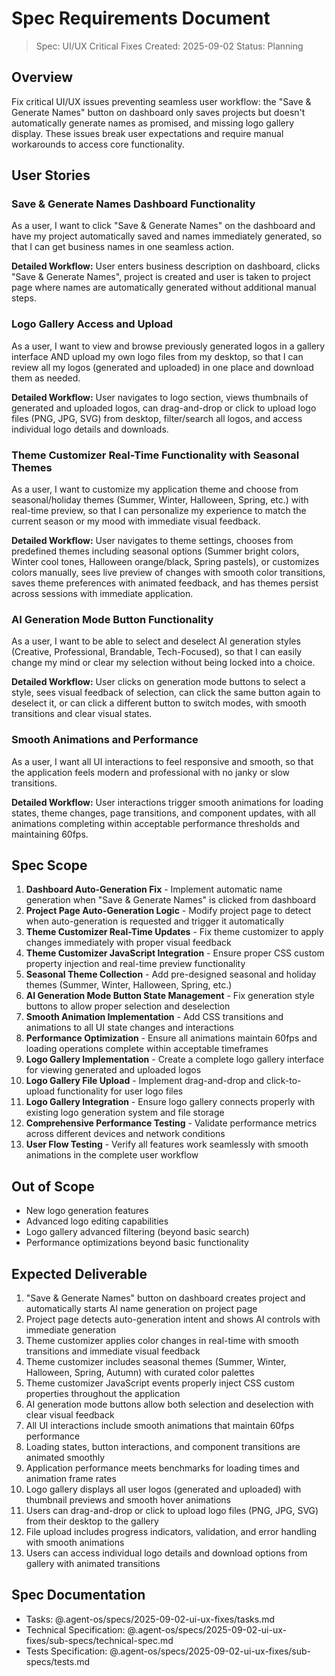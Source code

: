 # Spec Requirements Document

> Spec: UI/UX Critical Fixes
> Created: 2025-09-02
> Status: Planning

## Overview

Fix critical UI/UX issues preventing seamless user workflow: the "Save & Generate Names" button on dashboard only saves projects but doesn't automatically generate names as promised, and missing logo gallery display. These issues break user expectations and require manual workarounds to access core functionality.

## User Stories

### Save & Generate Names Dashboard Functionality
As a user, I want to click "Save & Generate Names" on the dashboard and have my project automatically saved and names immediately generated, so that I can get business names in one seamless action.

**Detailed Workflow:** User enters business description on dashboard, clicks "Save & Generate Names", project is created and user is taken to project page where names are automatically generated without additional manual steps.

### Logo Gallery Access and Upload
As a user, I want to view and browse previously generated logos in a gallery interface AND upload my own logo files from my desktop, so that I can review all my logos (generated and uploaded) in one place and download them as needed.

**Detailed Workflow:** User navigates to logo section, views thumbnails of generated and uploaded logos, can drag-and-drop or click to upload logo files (PNG, JPG, SVG) from desktop, filter/search all logos, and access individual logo details and downloads.

### Theme Customizer Real-Time Functionality with Seasonal Themes
As a user, I want to customize my application theme and choose from seasonal/holiday themes (Summer, Winter, Halloween, Spring, etc.) with real-time preview, so that I can personalize my experience to match the current season or my mood with immediate visual feedback.

**Detailed Workflow:** User navigates to theme settings, chooses from predefined themes including seasonal options (Summer bright colors, Winter cool tones, Halloween orange/black, Spring pastels), or customizes colors manually, sees live preview of changes with smooth color transitions, saves theme preferences with animated feedback, and has themes persist across sessions with immediate application.

### AI Generation Mode Button Functionality
As a user, I want to be able to select and deselect AI generation styles (Creative, Professional, Brandable, Tech-Focused), so that I can easily change my mind or clear my selection without being locked into a choice.

**Detailed Workflow:** User clicks on generation mode buttons to select a style, sees visual feedback of selection, can click the same button again to deselect it, or can click a different button to switch modes, with smooth transitions and clear visual states.

### Smooth Animations and Performance
As a user, I want all UI interactions to feel responsive and smooth, so that the application feels modern and professional with no janky or slow transitions.

**Detailed Workflow:** User interactions trigger smooth animations for loading states, theme changes, page transitions, and component updates, with all animations completing within acceptable performance thresholds and maintaining 60fps.

## Spec Scope

1. **Dashboard Auto-Generation Fix** - Implement automatic name generation when "Save & Generate Names" is clicked from dashboard
2. **Project Page Auto-Generation Logic** - Modify project page to detect when auto-generation is requested and trigger it automatically
3. **Theme Customizer Real-Time Updates** - Fix theme customizer to apply changes immediately with proper visual feedback
4. **Theme Customizer JavaScript Integration** - Ensure proper CSS custom property injection and real-time preview functionality
5. **Seasonal Theme Collection** - Add pre-designed seasonal and holiday themes (Summer, Winter, Halloween, Spring, etc.)
6. **AI Generation Mode Button State Management** - Fix generation style buttons to allow proper selection and deselection
7. **Smooth Animation Implementation** - Add CSS transitions and animations to all UI state changes and interactions
8. **Performance Optimization** - Ensure all animations maintain 60fps and loading operations complete within acceptable timeframes
9. **Logo Gallery Implementation** - Create a complete logo gallery interface for viewing generated and uploaded logos
10. **Logo Gallery File Upload** - Implement drag-and-drop and click-to-upload functionality for user logo files
11. **Logo Gallery Integration** - Ensure logo gallery connects properly with existing logo generation system and file storage
12. **Comprehensive Performance Testing** - Validate performance metrics across different devices and network conditions
13. **User Flow Testing** - Verify all features work seamlessly with smooth animations in the complete user workflow

## Out of Scope

- New logo generation features
- Advanced logo editing capabilities
- Logo gallery advanced filtering (beyond basic search)
- Performance optimizations beyond basic functionality

## Expected Deliverable

1. "Save & Generate Names" button on dashboard creates project and automatically starts AI name generation on project page
2. Project page detects auto-generation intent and shows AI controls with immediate generation
3. Theme customizer applies color changes in real-time with smooth transitions and immediate visual feedback
4. Theme customizer includes seasonal themes (Summer, Winter, Halloween, Spring, Autumn) with curated color palettes
5. Theme customizer JavaScript events properly inject CSS custom properties throughout the application
6. AI generation mode buttons allow both selection and deselection with clear visual feedback
7. All UI interactions include smooth animations that maintain 60fps performance
8. Loading states, button interactions, and component transitions are animated smoothly
9. Application performance meets benchmarks for loading times and animation frame rates
10. Logo gallery displays all user logos (generated and uploaded) with thumbnail previews and smooth hover animations
11. Users can drag-and-drop or click to upload logo files (PNG, JPG, SVG) from their desktop to the gallery
12. File upload includes progress indicators, validation, and error handling with smooth animations
13. Users can access individual logo details and download options from gallery with animated transitions

## Spec Documentation

- Tasks: @.agent-os/specs/2025-09-02-ui-ux-fixes/tasks.md
- Technical Specification: @.agent-os/specs/2025-09-02-ui-ux-fixes/sub-specs/technical-spec.md
- Tests Specification: @.agent-os/specs/2025-09-02-ui-ux-fixes/sub-specs/tests.md